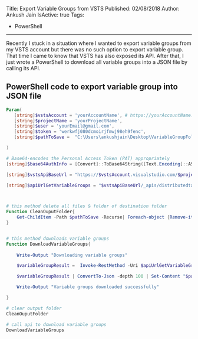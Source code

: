 Title: Export Variable Groups from VSTS
Published: 02/08/2018
Author: Ankush Jain
IsActive: true
Tags:
  - PowerShell
---
Recently I stuck in a situation where I wanted to export variable groups from my VSTS account but there was no such option to export variable group. That time I came to know that VSTS has also exposed its API. After that, I just wrote a PowerShell to download all variable groups into a JSON file by calling its API.

## PowerShell code to export variable group into JSON file
```powershell
Param(
   [string]$vstsAccount = 'yourAccountName', # https://yourAccountName.visualstudio.com/
   [string]$projectName = 'yourProjectName',
   [string]$user = 'yourEmail@gmail.com',
   [string]$token = 'werkwfj080dcmoirjfmwj98eh9fenc',
   [string]$pathToSave =  "C:\Users\ankushjain\Desktop\VariableGroupFolder"

)

# Base64-encodes the Personal Access Token (PAT) appropriately
[string]$base64AuthInfo = [Convert]::ToBase64String([Text.Encoding]::ASCII.GetBytes(("{0}:{1}" -f $user,$token)))

[string]$vstsApiBaseUrl = "https://$vstsAccount.visualstudio.com/$projectName"

[string]$apiUrlGetVariableGroups = "$vstsApiBaseUrl/_apis/distributedtask/variablegroups?api-version=4.1-preview.1"



# this method delete all files & folder of destination folder
Function CleanOuputFolder{
	Get-ChildItem -Path $pathToSave -Recurse| Foreach-object {Remove-item -Recurse -path $_.FullName }
}


# this method downloads variable groups
Function DownloadVariableGroups{
	
	Write-Output "Downloading variable groups"

	$variableGroupResult =  Invoke-RestMethod -Uri $apiUrlGetVariableGroups -Method Get -ContentType "application/json" -Headers @{Authorization=("Basic {0}" -f $base64AuthInfo)}

	$variableGroupResult | ConvertTo-Json -depth 100 | Set-Content "$pathToSave\VariableGroups.json"

	Write-Output "Variable groups downloaded successfully"

}

# clear output folder
CleanOuputFolder

# call api to download variable groups
DownloadVariableGroups
```

                
